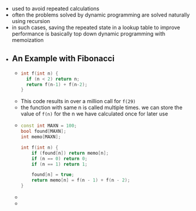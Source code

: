 - used to avoid repeated calculations
- often the problems solved by dynamic programming are solved naturally using recursion
- in such cases, saving the repeated state in a lookup table to improve performance is basically top down dynamic programming with memoization
- ## An Example with Fibonacci
	- ```c++
	  int f(int n) {
	    if (n < 2) return n;
	    return f(n-1) + f(n-2);
	  }
	  ```
	- This code results in over a million call for `f(29)`
	- the function with same n is called multiple times. we can store the value of `f(n)` for the n we have calculated once for later use
	- ```c++
	  const int MAXN = 100;
	  bool found[MAXN];
	  int memo[MAXN];
	  
	  int f(int n) {
	      if (found[n]) return memo[n];
	      if (n == 0) return 0;
	      if (n == 1) return 1;
	  
	      found[n] = true;
	      return memo[n] = f(n - 1) + f(n - 2);
	  }
	  ```
	-
	-